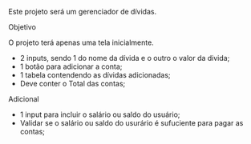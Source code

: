 Este projeto será um gerenciador de dívidas.

Objetivo

O projeto terá apenas uma tela inicialmente.

- 2 inputs, sendo 1 do nome da dívida e o outro o valor da divida;
- 1 botão para adicionar a conta;
- 1 tabela contendendo as dívidas adicionadas;
- Deve conter o Total das contas;

Adicional

- 1 input para incluir o salário ou saldo do usuário;
- Validar se o salário ou saldo do usurário é sufuciente para pagar as contas;
